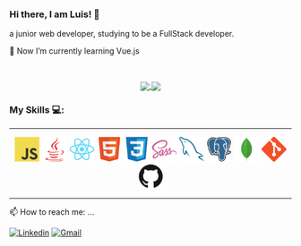 ### Hi there, I am Luis! 👋
a junior web developer, studying to be a FullStack developer.

🌱 Now I’m currently learning Vue.js

</br>
<p align="center">
  <a href="https://github.com/anuraghazra/github-readme-stats">
    <img
      align="center"
      src="https://github-readme-stats.vercel.app/api/top-langs/?username=luismgil&theme=flag-india&show_icons=true&layout=compact&langs_count=8"
    />
  </a>
  <a href="https://github.com/anuraghazra/github-readme-stats">
    <img
      align="center"
      height="165"
      src="https://github-readme-stats.vercel.app/api?username=luismgil&theme=flag-india&show_icons=true"
    />
  </a>
</p>

### My Skills :computer::

<hr/>
<p align="center">
  <img height="45" src="https://raw.githubusercontent.com/devicons/devicon/master/icons/javascript/javascript-original.svg">
  <img height="45" src="https://raw.githubusercontent.com/devicons/devicon/master/icons/java/java-plain.svg">
  <img height="45" src="https://raw.githubusercontent.com/devicons/devicon/master/icons/react/react-original.svg">
  <img height="45" src="https://raw.githubusercontent.com/devicons/devicon/master/icons/html5/html5-original.svg">
  <img height="45" src="https://raw.githubusercontent.com/devicons/devicon/master/icons/css3/css3-original.svg">
  <img height="45" src="https://raw.githubusercontent.com/devicons/devicon/master/icons/sass/sass-original.svg">
  <img height="45" src="https://raw.githubusercontent.com/devicons/devicon/master/icons/mysql/mysql-original.svg">
  <img height="45" src="https://raw.githubusercontent.com/devicons/devicon/master/icons/postgresql/postgresql-original.svg">
  <img height="45" src="https://raw.githubusercontent.com/devicons/devicon/master/icons/mongodb/mongodb-original.svg">
  <img height="45" src="https://raw.githubusercontent.com/devicons/devicon/master/icons/git/git-original.svg">
  <img height="45" src="https://raw.githubusercontent.com/devicons/devicon/master/icons/github/github-original.svg">
</p>
<hr/>

📫 How to reach me: ...

  [![Linkedin](https://img.shields.io/badge/-LinkedIn-blue?style=flat&logo=Linkedin&logoColor=white)](https://www.linkedin.com/in/giltorresluis/) [![Gmail](https://img.shields.io/badge/-Gmail-c14438?style=flat&logo=Gmail&logoColor=white)](mailto:luism6977@gmail.com)

  


<!--
**LuismGil/LuismGil** is a ✨ _special_ ✨ repository because its `README.md` (this file) appears on your GitHub profile.

Here are some ideas to get you started:

- 🔭 I’m currently working on ...
- 🌱 I’m currently learning ...
- 👯 I’m looking to collaborate on ...
- 🤔 I’m looking for help with ...
- 💬 Ask me about ...
- 📫 How to reach me: ...
- 😄 Pronouns: ...
- ⚡ Fun fact: ...
-->
